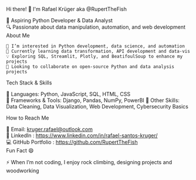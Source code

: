Hi there! 👋 I'm Rafael Krüger aka @RupertTheFish

🚀 Aspiring Python Developer & Data Analyst  
🔍 Passionate about data manipulation, automation, and web development  
About Me

    👀 I’m interested in Python development, data science, and automation
    🌱 Currently learning data transformation, API development and data-vis
    💡 Exploring SQL, Streamlit, Plotly, and BeatifoulSoup to enhance my projects
    💞️ Looking to collaborate on open-source Python and data analysis projects

Tech Stack & Skills

📌 Languages: Python, JavaScript, SQL, HTML, CSS  
📌 Frameworks & Tools: Django, Pandas, NumPy, PowerBI
📌 Other Skills: Data Cleaning, Data Visualization, Web Development, Cybersecurity Basics  

How to Reach Me

📧 Email: kruger.rafael@outlook.com  
🔗 LinkedIn : https://www.linkedin.com/in/rafael-santos-kruger/  
💻 GitHub Portfolio : https://github.com/RupertTheFish  
Fun Fact 😄  

⚡ When I’m not coding, I enjoy rock climbing, designing projects and woodworking  

<!---
RupertTheFish/RupertTheFish is a ✨ special ✨ repository because its `README.md` (this file) appears on your GitHub profile.
You can click the Preview link to take a look at your changes.
--->
